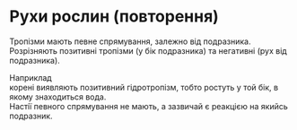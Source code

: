 # Рухи рослин (повторення)<span class="p1">Тропiзми</span> мають певне спрямування, залежно вiд подразника. Розрiзняють позитивнi тропiзми (у бiк подразника) та негативнi (рух вiд подразника). <div class='exmpl-wrap'><span class="exmpl">Наприклад</span><div class="exmpl-text">коренi виявляють позитивний гiдротропiзм, тобто ростуть у той бiк, в якому знаходиться вода.</div></div><div class="space"></div><span class="p1">Настiї</span> певного спрямування не мають, а зазвичай є реакцiєю на якийсь подразник.